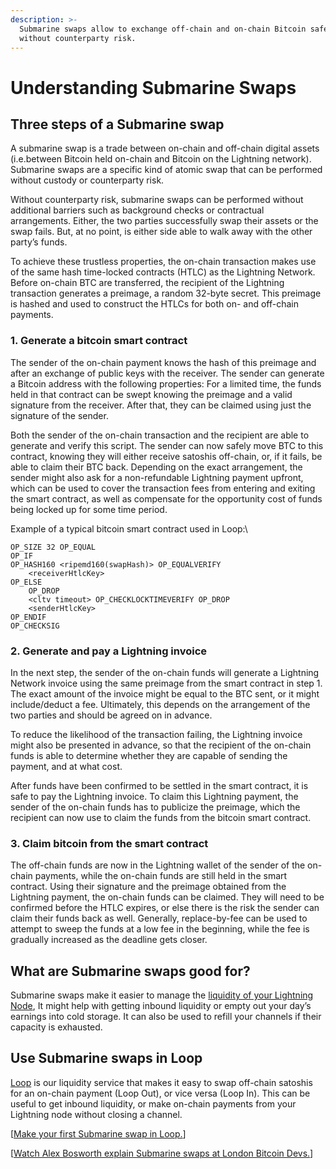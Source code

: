 ```yaml
---
description: >-
  Submarine swaps allow to exchange off-chain and on-chain Bitcoin safely
  without counterparty risk.
---
```


# Understanding Submarine Swaps

## Three steps of a Submarine swap

A submarine swap is a trade between on-chain and off-chain digital assets (i.e.between Bitcoin held on-chain and Bitcoin on the Lightning network). Submarine swaps are a specific kind of atomic swap that can be performed without custody or counterparty risk.

Without counterparty risk, submarine swaps can be performed without additional barriers such as background checks or contractual arrangements. Either, the two parties successfully swap their assets or the swap fails. But, at no point, is either side able to walk away with the other party’s funds.

To achieve these trustless properties, the on-chain transaction makes use of the same hash time-locked contracts (HTLC) as the Lightning Network. Before on-chain BTC are transferred, the recipient of the Lightning transaction generates a preimage, a random 32-byte secret. This preimage is hashed and used to construct the HTLCs for both on- and off-chain payments.

### **1. Generate a bitcoin smart contract**

The sender of the on-chain payment knows the hash of this preimage and after an exchange of public keys with the receiver. The sender can generate a Bitcoin address with the following properties: For a limited time, the funds held in that contract can be swept knowing the preimage and a valid signature from the receiver. After that, they can be claimed using just the signature of the sender.

Both the sender of the on-chain transaction and the recipient are able to generate and verify this script. The sender can now safely move BTC to this contract, knowing they will either receive satoshis off-chain, or, if it fails, be able to claim their BTC back. Depending on the exact arrangement, the sender might also ask for a non-refundable Lightning payment upfront, which can be used to cover the transaction fees from entering and exiting the smart contract, as well as compensate for the opportunity cost of funds being locked up for some time period.

Example of a typical bitcoin smart contract used in Loop:\


`OP_SIZE 32 OP_EQUAL`\
`OP_IF`\
`OP_HASH160 <ripemd160(swapHash)> OP_EQUALVERIFY`\
`    <receiverHtlcKey>`\
`OP_ELSE`\
`    OP_DROP`\
`    <cltv timeout> OP_CHECKLOCKTIMEVERIFY OP_DROP`\
`    <senderHtlcKey>`\
`OP_ENDIF`\
`OP_CHECKSIG`

### **2. Generate and pay a Lightning invoice**

In the next step, the sender of the on-chain funds will generate a Lightning Network invoice using the same preimage from the smart contract in step 1. The exact amount of the invoice might be equal to the BTC sent, or it might include/deduct a fee. Ultimately, this depends on the arrangement of the two parties and should be agreed on in advance.

To reduce the likelihood of the transaction failing, the Lightning invoice might also be presented in advance, so that the recipient of the on-chain funds is able to determine whether they are capable of sending the payment, and at what cost.

After funds have been confirmed to be settled in the smart contract, it is safe to pay the Lightning invoice. To claim this Lightning payment, the sender of the on-chain funds has to publicize the preimage, which the recipient can now use to claim the funds from the bitcoin smart contract.

### **3. Claim bitcoin from the smart contract**

The off-chain funds are now in the Lightning wallet of the sender of the on-chain payments, while the on-chain funds are still held in the smart contract. Using their signature and the preimage obtained from the Lightning payment, the on-chain funds can be claimed. They will need to be confirmed before the HTLC expires, or else there is the risk the sender can claim their funds back as well. Generally, replace-by-fee can be used to attempt to sweep the funds at a low fee in the beginning, while the fee is gradually increased as the deadline gets closer.

## What are Submarine swaps good for?

Submarine swaps make it easier to manage the [liquidity of your Lightning Node](https://docs.lightning.engineering/the-lightning-network/liquidity/manage-liquidity), It might help with getting inbound liquidity or empty out your day’s earnings into cold storage. It can also be used to refill your channels if their capacity is exhausted.

## Use Submarine swaps in Loop

[Loop](https://github.com/lightninglabs/loop) is our liquidity service that makes it easy to swap off-chain satoshis for an on-chain payment (Loop Out), or vice versa (Loop In). This can be useful to get inbound liquidity, or make on-chain payments from your Lightning node without closing a channel.

\[[Make your first Submarine swap in Loop.](../../lightning-network-tools/loop/)]

\[[Watch Alex Bosworth explain Submarine swaps at London Bitcoin Devs.](https://www.youtube.com/watch?v=eB\_HkYb7Y2M)]
